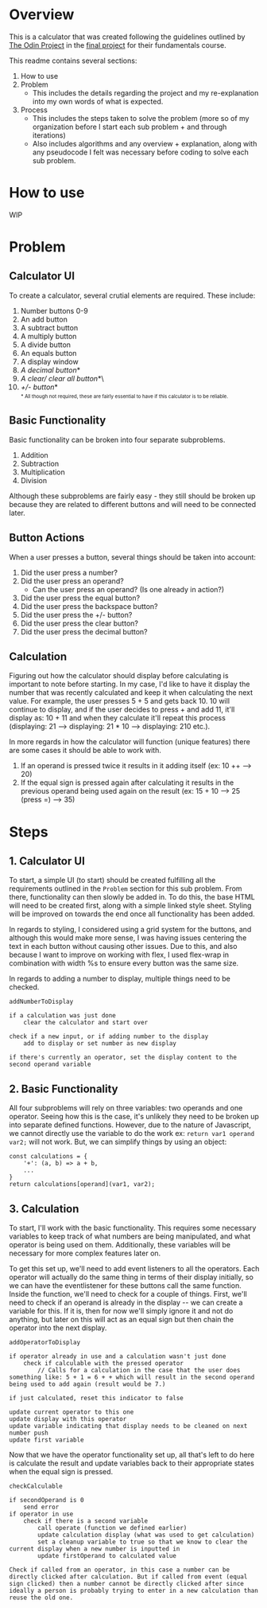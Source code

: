 # Overview
This is a calculator that was created following the guidelines outlined by [The Odin Project](https://www.theodinproject.com/about) in the [final project](https://www.theodinproject.com/lessons/foundations-calculator) for their fundamentals course.

This readme contains several sections:
1. How to use
2. Problem
    * This includes the details regarding the project and my re-explanation into my own words of what is expected.
3. Process
    * This includes the steps taken to solve the problem (more so of my organization before I start each sub problem + and through iterations)
    * Also includes algorithms and any overview + explanation, along with any pseudocode I felt was necessary before coding to solve each sub problem.

# How to use
WIP

# Problem
## Calculator UI
To create a calculator, several crutial elements are required. These include:
1. Number buttons 0-9
2. An add button
3. A subtract button
4. A multiply button
5. A divide button
6. An equals button
7. A display window
7. *A decimal button*\*
8. *A clear/ clear all button*\*\
9. *+/- button*\*\
<small><small>* All though not required, these are fairly essential to have if this calculator is to be reliable.</small></small>

## Basic Functionality
Basic functionality can be broken into four separate subproblems.
1. Addition
2. Subtraction
3. Multiplication
4. Division

Although these subproblems are fairly easy - they still should be broken up because they are related to different buttons and will need to be connected later.

## Button Actions
When a user presses a button, several things should be taken into account:
1. Did the user press a number?
2. Did the user press an operand?
    * Can the user press an operand? (Is one already in action?)
3. Did the user press the equal button?
4. Did the user press the backspace button?
5. Did the user press the +/- button?
6. Did the user press the clear button?
7. Did the user press the decimal button?

## Calculation
Figuring out how the calculator should display before calculating is important to note before starting. In my case, I'd like to have it display the number that was recently calculated and keep it when calculating the next value. For example, the user presses 5 + 5 and gets back 10. 10 will continue to display, and if the user decides to press + and add 11, it'll display as: 10 + 11 and when they calculate it'll repeat this process (displaying: 21 --> displaying: 21 * 10 --> displaying: 210 etc.).

In more regards in how the calculator will function (unique features) there are some cases it should be able to work with.
1. If an operand is pressed twice it results in it adding itself (ex: 10 ++ --> 20)
2. If the equal sign is pressed again after calculating it results in the previous operand being used again on the result (ex: 15 + 10 --> 25 (press =) --> 35)

# Steps
## 1. Calculator UI
To start, a simple UI (to start) should be created fulfilling all the requirements outlined in the `Problem` section for this sub problem. From there, functionality can then slowly be added in. To do this, the base HTML will need to be created first, along with a simple linked style sheet. Styling will be improved on towards the end once all functionality has been added. 

In regards to styling, I considered using a grid system for the buttons, and although this would make more sense, I was having issues centering the text in each button without causing other issues. Due to this, and also because I want to improve on working with flex, I used flex-wrap in combination with width %s to ensure every button was the same size.

In regards to adding a number to display, multiple things need to be checked.

`addNumberToDisplay`
```
if a calculation was just done
    clear the calculator and start over

check if a new input, or if adding number to the display
    add to display or set number as new display

if there's currently an operator, set the display content to the second operand variable
```

## 2. Basic Functionality
All four subproblems will rely on three variables: two operands and one operator. Seeing how this is the case, it's unlikely they need to be broken up into separate defined functions. However, due to the nature of Javascript, we cannot directly use the variable to do the work ex: ``return var1 operand var2;`` will not work. But, we can simplify things by using an object:
```
const calculations = {
    '+': (a, b) => a + b,
    ...
}
return calculations[operand](var1, var2);
```

## 3. Calculation
To start, I'll work with the basic functionality. This requires some necessary variables to keep track of what numbers are being manipulated, and what operator is being used on them. Additionally, these variables will be necessary for more complex features later on.

To get this set up, we'll need to add event listeners to all the operators. Each operator will actually do the same thing in terms of their display initially, so we can have the eventlistener for these buttons call the same function. Inside the function, we'll need to check for a couple of things. First, we'll need to check if an operand is already in the display -- we can create a variable for this. If it is, then for now we'll simply ignore it and not do anything, but later on this will act as an equal sign but then chain the operator into the next display. 

`addOperatorToDisplay`
```
if operator already in use and a calculation wasn't just done
    check if calculable with the pressed operator
        // Calls for a calculation in the case that the user does something like: 5 + 1 = 6 + + which will result in the second operand being used to add again (result would be 7.)

if just calculated, reset this indicator to false

update current operator to this one
update display with this operator
update variable indicating that display needs to be cleaned on next number push
update first variable
```

Now that we have the operator functionality set up, all that's left to do here is calculate the result and update variables back to their appropriate states when the equal sign is pressed.

`checkCalculable`
```
if secondOperand is 0
    send error
if operator in use
    check if there is a second variable
        call operate (function we defined earlier)
        update calculation display (what was used to get calculation)
        set a cleanup variable to true so that we know to clear the current display when a new number is inputted in
        update firstOperand to calculated value

Check if called from an operator, in this case a number can be directly clicked after calculation. But if called from event (equal sign clicked) then a number cannot be directly clicked after since ideally a person is probably trying to enter in a new calculation than reuse the old one.
```








